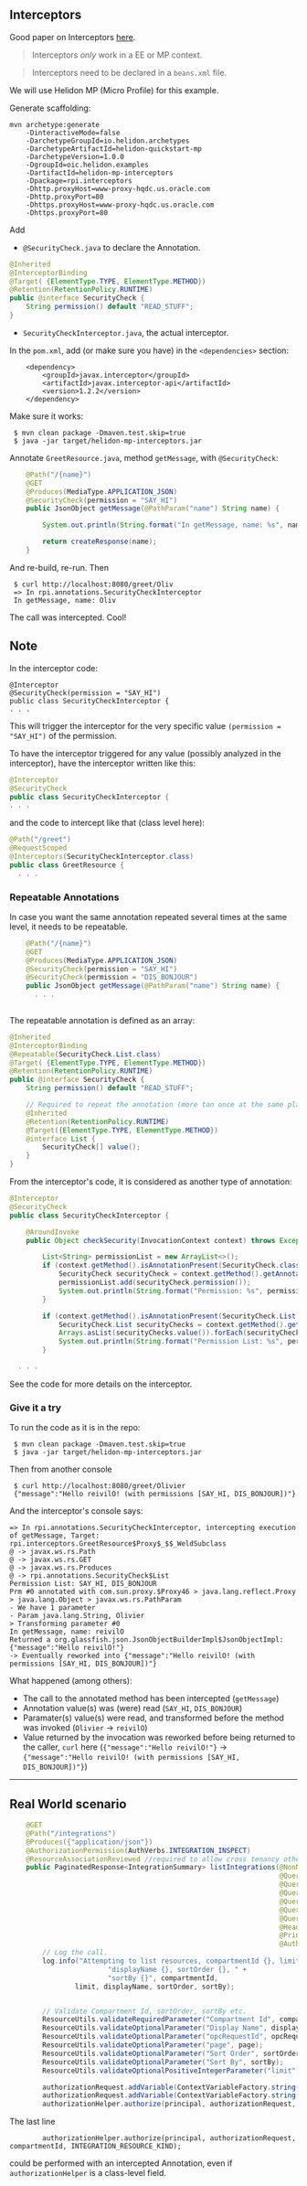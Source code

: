## Interceptors
Good paper on Interceptors [here](https://www.ibm.com/support/knowledgecenter/en/SS7K4U_8.5.5/com.ibm.websphere.zseries.doc/ae/twbs_jaxrs_jcdi_decoratorsandmethod.html).

> Interceptors _only_ work in a EE or MP context.

> Interceptors need to be declared in a `beans.xml` file.

We will use Helidon MP (Micro Profile) for this example.

Generate scaffolding:
```
mvn archetype:generate 
    -DinteractiveMode=false       
    -DarchetypeGroupId=io.helidon.archetypes       
    -DarchetypeArtifactId=helidon-quickstart-mp       
    -DarchetypeVersion=1.0.0       
    -DgroupId=oic.helidon.examples 
    -DartifactId=helidon-mp-interceptors 
    -Dpackage=rpi.interceptors 
    -Dhttp.proxyHost=www-proxy-hqdc.us.oracle.com 
    -Dhttp.proxyPort=80 
    -Dhttps.proxyHost=www-proxy-hqdc.us.oracle.com 
    -Dhttps.proxyPort=80
``` 

Add 
- `@SecurityCheck.java` to declare the Annotation.
```java
@Inherited
@InterceptorBinding
@Target( {ElementType.TYPE, ElementType.METHOD})
@Retention(RetentionPolicy.RUNTIME)
public @interface SecurityCheck {
	String permission() default "READ_STUFF";
}
``` 
- `SecurityCheckInterceptor.java`, the actual interceptor.

In the `pom.xml`, add (or make sure you have) in the `<dependencies>` section:
```
    <dependency>
        <groupId>javax.interceptor</groupId>
        <artifactId>javax.interceptor-api</artifactId>
        <version>1.2.2</version>
    </dependency>
```

Make sure it works:
```
 $ mvn clean package -Dmaven.test.skip=true
 $ java -jar target/helidon-mp-interceptors.jar
```

Annotate `GreetResource.java`, method `getMessage`, with `@SecurityCheck`:
```java
    @Path("/{name}")
    @GET
    @Produces(MediaType.APPLICATION_JSON)
    @SecurityCheck(permission = "SAY_HI")
    public JsonObject getMessage(@PathParam("name") String name) {

        System.out.println(String.format("In getMessage, name: %s", name));

        return createResponse(name);
    }
```
And re-build, re-run. Then
```
 $ curl http://localhost:8080/greet/Oliv
 => In rpi.annotations.SecurityCheckInterceptor
 In getMessage, name: Oliv
```
The call was intercepted. Cool!

## Note
In the interceptor code:
```
@Interceptor
@SecurityCheck(permission = "SAY_HI")  
public class SecurityCheckInterceptor {
. . .
```
This will trigger the interceptor for the very specific value `(permission = "SAY_HI")` of the permission.

To have the interceptor triggered for any value (possibly analyzed in the interceptor), have the interceptor written like this:
```java
@Interceptor
@SecurityCheck 
public class SecurityCheckInterceptor {
. . .
```
and the code to intercept like that (class level here):
```java
@Path("/greet")
@RequestScoped
@Interceptors(SecurityCheckInterceptor.class)
public class GreetResource {
  . . .

```

### Repeatable Annotations
In case you want the same annotation repeated several times at the same level, it needs to be repeatable.
```java
    @Path("/{name}")
    @GET
    @Produces(MediaType.APPLICATION_JSON)
    @SecurityCheck(permission = "SAY_HI")
    @SecurityCheck(permission = "DIS_BONJOUR")
    public JsonObject getMessage(@PathParam("name") String name) {
      . . .
    
``` 
The repeatable annotation is defined as an array:
```java
@Inherited
@InterceptorBinding
@Repeatable(SecurityCheck.List.class)
@Target( {ElementType.TYPE, ElementType.METHOD})
@Retention(RetentionPolicy.RUNTIME)
public @interface SecurityCheck {
	String permission() default "READ_STUFF";

	// Required to repeat the annotation (more tan once at the same place)
	@Inherited
	@Retention(RetentionPolicy.RUNTIME)
	@Target({ElementType.TYPE, ElementType.METHOD})
	@interface List {
		SecurityCheck[] value();
	}
}
```
From the interceptor's code, it is considered as another type of annotation:
```java
@Interceptor
@SecurityCheck
public class SecurityCheckInterceptor {

	@AroundInvoke
	public Object checkSecurity(InvocationContext context) throws Exception {

		List<String> permissionList = new ArrayList<>();
		if (context.getMethod().isAnnotationPresent(SecurityCheck.class)) {
			SecurityCheck securityCheck = context.getMethod().getAnnotation(SecurityCheck.class);
			permissionList.add(securityCheck.permission());
			System.out.println(String.format("Permission: %s", permissionList.stream().collect(Collectors.joining(", "))));
		}

		if (context.getMethod().isAnnotationPresent(SecurityCheck.List.class)) {
			SecurityCheck.List securityChecks = context.getMethod().getAnnotation(SecurityCheck.List.class);
			Arrays.asList(securityChecks.value()).forEach(securityCheck -> permissionList.add(securityCheck.permission()));
			System.out.println(String.format("Permission List: %s", permissionList.stream().collect(Collectors.joining(", "))));
		}

  . . .
```
See the code for more details on the interceptor.

### Give it a try
To run the code as it is in the repo:
```
 $ mvn clean package -Dmaven.test.skip=true
 $ java -jar target/helidon-mp-interceptors.jar
```
Then from another console
```
 $ curl http://localhost:8080/greet/Olivier
 {"message":"Hello reivilO! (with permissions [SAY_HI, DIS_BONJOUR])"}
```
And the interceptor's console says:
```
=> In rpi.annotations.SecurityCheckInterceptor, intercepting execution of getMessage, Target: rpi.interceptors.GreetResource$Proxy$_$$_WeldSubclass
@ -> javax.ws.rs.Path
@ -> javax.ws.rs.GET
@ -> javax.ws.rs.Produces
@ -> rpi.annotations.SecurityCheck$List
Permission List: SAY_HI, DIS_BONJOUR
Prm #0 annotated with com.sun.proxy.$Proxy46 > java.lang.reflect.Proxy > java.lang.Object > javax.ws.rs.PathParam
- We have 1 parameter
- Param java.lang.String, Olivier
> Transforming parameter #0
In getMessage, name: reivilO
Returned a org.glassfish.json.JsonObjectBuilderImpl$JsonObjectImpl: {"message":"Hello reivilO!"}
-> Eventually reworked into {"message":"Hello reivilO! (with permissions [SAY_HI, DIS_BONJOUR])"}
```
What happened (among others):
- The call to the annotated method has been intercepted (`getMessage`)
- Annotation value(s) was (were) read  (`SAY_HI`, `DIS_BONJOUR`)
- Paramater(s) value(s) were read, and transformed before the method was invoked (`Olivier` -> `reivilO`)
- Value returned by the invocation was reworked before being returned to the caller, `curl` here (`{"message":"Hello reivilO!"}` -> `{"message":"Hello reivilO! (with permissions [SAY_HI, DIS_BONJOUR])"}`)

---

## Real World scenario
```java
    @GET
    @Path("/integrations")
    @Produces({"application/json"})
    @AuthorizationPermission(AuthVerbs.INTEGRATION_INSPECT)
    @ResourceAssociationReviewed //required to allow cross tenancy otherwise use @RejectCrossTenancyRequest
    public PaginatedResponse<IntegrationSummary> listIntegrations(@NonNull @QueryParam("compartmentId") String compartmentId,
                                                                  @QueryParam("namespace") String namespace,
                                                                  @QueryParam("displayName") String displayName,
                                                                  @QueryParam("limit") Integer limit,
                                                                  @QueryParam("page") String page,
                                                                  @QueryParam("sortOrder") String sortOrder,
                                                                  @QueryParam("sortBy") String sortBy,
                                                                  @HeaderParam("opc-request-id") String opcRequestId,
                                                                  @PrincipalContext Principal principal,
                                                                  @AuthorizationRequestContext AuthorizationRequest authorizationRequest) {
        // Log the call.
        log.info("Attempting to list resources, compartmentId {}, limit {}, " +
                        "displayName {}, sortOrder {}, " +
                        "sortBy {}", compartmentId,
                limit, displayName, sortOrder, sortBy);


        // Validate Compartment Id, sortOrder, sortBy etc.
        ResourceUtils.validateRequiredParameter("Compartment Id", compartmentId);
        ResourceUtils.validateOptionalParameter("Display Name", displayName);
        ResourceUtils.validateOptionalParameter("opcRequestId", opcRequestId);
        ResourceUtils.validateOptionalParameter("page", page);
        ResourceUtils.validateOptionalParameter("Sort Order", sortOrder);
        ResourceUtils.validateOptionalParameter("Sort By", sortBy);
        ResourceUtils.validateOptionalPositiveIntegerParameter("limit", limit);

        authorizationRequest.addVariable(ContextVariableFactory.string("target.compartment.id", compartmentId));
        authorizationRequest.addVariable(ContextVariableFactory.string("target.integration.namespace", namespace));
        authorizationHelper.authorize(principal, authorizationRequest, compartmentId, INTEGRATION_RESOURCE_KIND);

```
The last line
```
        authorizationHelper.authorize(principal, authorizationRequest, compartmentId, INTEGRATION_RESOURCE_KIND);
```
could be performed with an intercepted Annotation, even if `authorizationHelper` is a class-level field.
